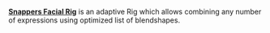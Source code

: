 [**Snappers Facial Rig**](https://www.snapperstech.com/facial-rigging) is an adaptive Rig which allows combining any number of expressions using optimized list of blendshapes.
